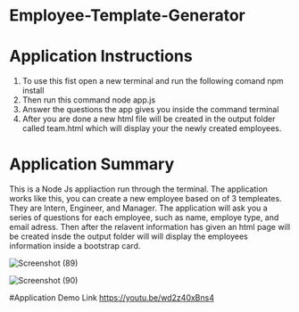 # Employee-Template-Generator

# Application Instructions
1. To use this fist open a new terminal and run the following comand npm install
2. Then run this command node app.js
3. Answer the questions the app gives you inside the command terminal
4. After you are done a new html file will be created in the output folder called team.html which will display your the newly created employees.



# Application Summary
This is a Node Js appliaction run through the terminal. 
The application works like this, you can create a new employee based on of 3 templeates.
They are Intern, Engineer, and Manager. The application will ask you a series of questions for each employee, such as name, employe type, and email adress. Then after the relavent information has given an html page will be created insde the output folder will will display the employees information inside a bootstrap card.





![Screenshot (89)](https://user-images.githubusercontent.com/55925449/91246937-bb8b8080-e716-11ea-8c69-6963ecd2f5d6.png)








![Screenshot (90)](https://user-images.githubusercontent.com/55925449/91246943-bf1f0780-e716-11ea-9e91-ef7afee591ca.png)


#Application Demo Link
https://youtu.be/wd2z40xBns4
